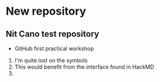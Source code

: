 # New repository

##  Nit Cano test repository
* GitHub first practical workshop 
1. I'm quite lost on the symbols
2. This would benefit from the interface found in HackMD
3. 
